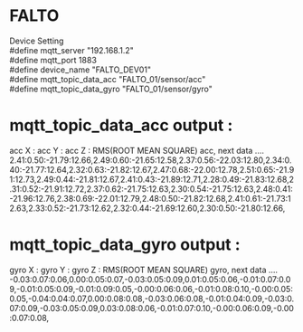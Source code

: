 # FALTO

Device Setting <br />
#define mqtt_server "192.168.1.2" <br />
#define mqtt_port 1883 <br />
#define device_name "FALTO_DEV01" <br />
#define mqtt_topic_data_acc "FALTO_01/sensor/acc" <br />
#define mqtt_topic_data_gyro "FALTO_01/sensor/gyro" <br />


# mqtt_topic_data_acc output :
acc X : acc Y : acc Z : RMS(ROOT MEAN SQUARE) acc, next data .... <br/>
2.41:0.50:-21.79:12.66,2.49:0.60:-21.65:12.58,2.37:0.56:-22.03:12.80,2.34:0.40:-21.77:12.64,2.32:0.63:-21.82:12.67,2.47:0.68:-22.00:12.78,2.51:0.65:-21.91:12.73,2.49:0.44:-21.81:12.67,2.41:0.43:-21.89:12.71,2.28:0.49:-21.83:12.68,2.31:0.52:-21.91:12.72,2.37:0.62:-21.75:12.63,2.30:0.54:-21.75:12.63,2.48:0.41:-21.96:12.76,2.38:0.69:-22.01:12.79,2.48:0.50:-21.82:12.68,2.41:0.61:-21.73:12.63,2.33:0.52:-21.73:12.62,2.32:0.44:-21.69:12.60,2.30:0.50:-21.80:12.66,

# mqtt_topic_data_gyro output :
gyro X : gyro Y : gyro Z : RMS(ROOT MEAN SQUARE) gyro, next data .... <br/>
-0.03:0.07:0.06,0.00:0.05:0.07,-0.03:0.05:0.09,0.01:0.05:0.06,-0.01:0.07:0.09,-0.01:0.05:0.09,-0.01:0.09:0.05,-0.00:0.06:0.06,-0.01:0.08:0.10,-0.00:0.05:0.05,-0.04:0.04:0.07,0.00:0.08:0.08,-0.03:0.06:0.08,-0.01:0.04:0.09,-0.03:0.07:0.09,-0.03:0.05:0.09,0.03:0.08:0.06,-0.01:0.07:0.10,-0.00:0.06:0.09,-0.00:0.07:0.08,
